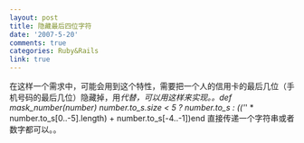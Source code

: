 ```yaml
---
layout: post
title: 隐藏最后四位字符
date: '2007-5-20'
comments: true
categories: Ruby&Rails
link: true
---
```

在这样一个需求中，可能会用到这个特性，需要把一个人的信用卡的最后几位（手机号码的最后几位）隐藏掉，用*代替，可以用这样来实现。。def mask_number(number)  number.to_s.size &lt; 5 ? number.to_s : (('*' * number.to_s[0..-5].length) + number.to_s[-4..-1])end 直接传递一个字符串或者数字都可以。。
